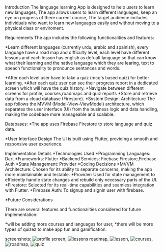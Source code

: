 Introduction
The language learning App is designed to help users to learn new languages,
The app allows users to learn different languages, keep an eye on progress of there current course,
The target audience includes individuals who want to learn new languages easily and without moving to a physical class or enviroment.

Requirements
The app includes the following functionalities and features:

*Learn different languages (currently urdu, arabic and spainish),
every language have a road map and difficulty level,
each level have different lessons and
each lesson has english as defualt language so that can know what their learning and
the native language which they are learing, 
text to speach functionality to pronounce sentances and words.

*After each level user have to take a quiz (mcq's based quiz) for better learning.
*After each quiz user can see their progress report in a dedicated screen which will have the quiz history.
*Navigate between different screens for profile, courses,roadmaps and quiz reports 
*Store and retrieve data from a cloud database (Firestore).
*System Design:
Architecture
The app follows the MVVM (Model-View-ViewModel) architecture, which separates the user interface (UI) from the business logic and data handling, making the codebase more manageable and scalable.

Databases:
*The app uses Firebase Firestore to store language and quiz data. 

*User Interface Design
The UI is built using Flutter, providing a smooth and responsive user experience.

Implementation Details
*Technologies Used
*Programming Languages: Dart
*Frameworks: Flutter
*Backend Services: Firebase Firestore,Firebase Auth
*State Management: Provider
*Coding Decisions
*MVVM Architecture: Chosen for its ability to separate concerns, making the app more maintainable and testable.
*Provider: Used for state management to efficiently handle state changes and rebuild only necessary parts of the UI.
*Firestore: Selected for its real-time capabilities and seamless integration with Flutter.
*Firebase Auth: To signup and signin user with firebase.

*Future Considerations

There are several features and functionalities considered for future implementation:

*will be adding more courses and languages for user,
*there will be more types of quizez to make app fun and gamification.

screenshots:
![profile screen](https://github.com/user-attachments/assets/29038ef1-0292-4dc7-8066-e79506600f79),
![lessons roadmap](https://github.com/user-attachments/assets/2b649002-d786-4693-9aac-50f4a5844933),
![lesson](https://github.com/user-attachments/assets/50061a3c-bdbb-41bc-898b-508f15ae66f5),
![courses](https://github.com/user-attachments/assets/aeda0348-ab9f-4203-bdb1-14cf25546da8),
![roadmap](https://github.com/user-attachments/assets/cb64d261-898c-45aa-a4c4-1c9f5c62197e),
![quiz](https://github.com/user-attachments/assets/035ef777-93c7-4ac1-b5d6-e8110a1b4a4a)

